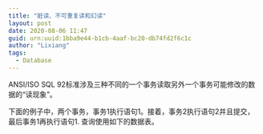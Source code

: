 ```yaml
---
title: "脏读、不可重复读和幻读"
layout: post
date: 2020-08-06 11:47
guid: urn:uuid:1bba9e44-b1cb-4aaf-bc20-db74fd2f6c1c
author: "Lixiang"
tags:
  - Database
---
```


ANSI/ISO SQL 92标准涉及三种不同的一个事务读取另外一个事务可能修改的数据的“读现象”。

下面的例子中，两个事务，事务1执行语句1。接着，事务2执行语句2并且提交，最后事务1再执行语句1. 查询使用如下的数据表。

